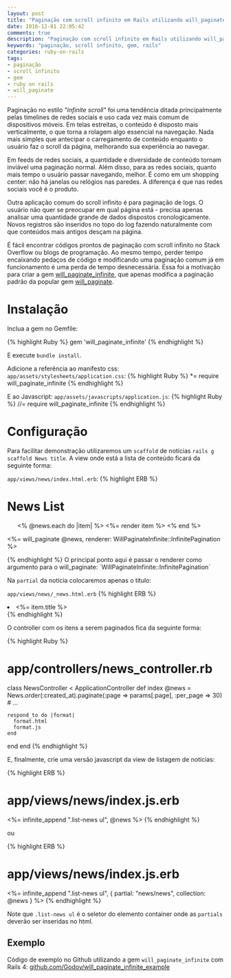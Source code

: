 ```yaml
---
layout: post
title: "Paginação com scroll infinito em Rails utilizando will_paginate"
date: 2016-12-01 22:05:42
comments: true
description: "Paginação com scroll infinito em Rails utilizando will_paginate"
keywords: "paginação, scroll infinito, gem, rails"
categories: ruby-on-rails
tags:
- paginação
- scroll infinito
- gem
- ruby on rails
- will_paginate
---
```


Paginação no estilo _"infinite scroll"_ foi uma tendência ditada principalmente pelas timelines de redes sociais e uso cada vez mais comum de dispositivos móveis. Em telas estreitas, o conteúdo é disposto mais verticalmente, o que torna a rolagem algo essencial na navegação. Nada mais simples que antecipar o carregamento de conteúdo enquanto o usuário faz o scroll da página, melhorando sua experiência ao navegar.

Em feeds de redes sociais, a quantidade e diversidade de conteúdo tornam inviável uma paginação normal. Além disso, para as redes sociais, quanto mais tempo o usuário passar navegando, melhor. É como em um shopping center: não há janelas ou relógios nas paredes. A diferença é que nas redes sociais você é o produto.

Outra aplicação comum do scroll infinito é para paginação de logs. O usuário não quer se preocupar em qual página está - precisa apenas analisar uma quantidade grande de dados dispostos cronologicamente. Novos registros são inseridos no topo do log fazendo naturalmente com que conteúdos mais antigos desçam na página.

É fácil encontrar códigos prontos de paginação com scroll infinito no Stack Overflow ou blogs de programação. Ao mesmo tempo, perder tempo encaixando pedaços de código e modificando uma paginação comum já em funcionamento é uma perda de tempo desnecessária. Essa foi a motivação para criar a gem <a href="http://bit.ly/will_paginate_infinite" target="_blank">will_paginate_infinite</a>, que apenas modifica a paginação padrão da popular gem <a href="https://rubygems.org/gems/will_paginate" target="_blank">will_paginate</a>.

# Instalação
Inclua a gem no Gemfile:

{% highlight Ruby %}
gem 'will_paginate_infinite'
{% endhighlight %}

E execute `bundle install`.


Adicione a referência ao manifesto css:
`app/assets/stylesheets/application.css`:
{% highlight Ruby %}
*= require will_paginate_infinite
{% endhighlight %}

E ao Javascript:
`app/assets/javascripts/application.js`:
{% highlight Ruby %}
//= require will_paginate_infinite
{% endhighlight %}


# Configuração
Para facilitar demonstração utilizaremos um `scaffold` de notícias `rails g scaffold News title`. A view onde está a lista de conteúdo ficará da seguinte forma:

`app/views/news/index.html.erb`:
{% highlight ERB %}
<h1>News List</h1>

<div class="list-news">
  <ul>
    <% @news.each do |item| %>
      <%= render item %>
    <% end %>
  </ul>

  <%= will_paginate @news, renderer: WillPaginateInfinite::InfinitePagination %>
</div>
{% endhighlight %}
O principal ponto aqui é passar o renderer como argumento para o will_paginate: `WillPaginateInfinite::InfinitePagination`


Na `partial` da notícia colocaremos apenas o título:

`app/views/news/_news.html.erb`
{% highlight ERB %}
<li>
  <%= item.title %>
</li>
{% endhighlight %}

O controller com os itens a serem paginados fica da seguinte forma:

{% highlight Ruby %}
# app/controllers/news_controller.rb
class NewsController < ApplicationController
  def index
    @news = News.order(:created_at).paginate(:page => params[:page], :per_page => 30)
    # ...

    respond_to do |format|
      format.html
      format.js
    end
  end
end
{% endhighlight %}

E, finalmente, crie uma versão javascript da view de listagem de notícias:

{% highlight ERB %}
# app/views/news/index.js.erb
<%= infinite_append ".list-news ul", @news %>
{% endhighlight %}

ou

{% highlight ERB %}
# app/views/news/index.js.erb
<%= infinite_append ".list-news ul", { partial: "news/news", collection: @news }  %>
{% endhighlight %}

Note que `.list-news ul` é o seletor do elemento container onde as `partials` deverão ser inseridas no html.

## Exemplo
Código de exemplo no Github utilizando a gem `will_paginate_infinite` com Rails 4: <a href="https://github.com/Godoy/will_paginate_infinite_example" target="_blank">github.com/Godoy/will_paginate_infinite_example</a>
